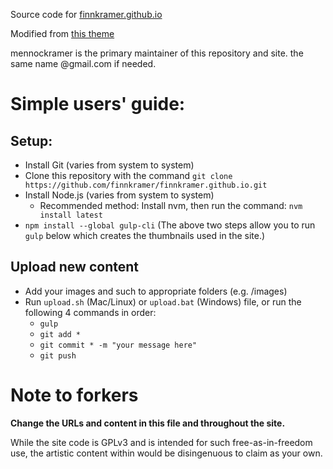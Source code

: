 Source code for [finnkramer.github.io](finnkramer.github.io)

Modified from [this theme](https://github.com/rampatra/photography)

mennockramer is the primary maintainer of this repository and site. the same name @gmail.com if needed.

# Simple users' guide:
## Setup:
- Install Git (varies from system to system)
- Clone this repository with the command `git clone https://github.com/finnkramer/finnkramer.github.io.git`
- Install Node.js (varies from system to system)
  - Recommended method: Install nvm, then run the command: `nvm install latest` 
- `npm install --global gulp-cli`
(The above two steps allow you to run `gulp` below which creates the thumbnails used in the site.)

## Upload new content
- Add your images and such to appropriate folders (e.g. /images)
- Run `upload.sh` (Mac/Linux) or `upload.bat` (Windows) file, or run the following 4 commands in order:
  - `gulp`
  - `git add *`
  - `git commit * -m "your message here"`
  - `git push`


# Note to forkers
**Change the URLs and content in this file and throughout the site.**

While the site code is GPLv3 and is intended for such free-as-in-freedom use, the artistic content within would be disingenuous to claim as your own.
